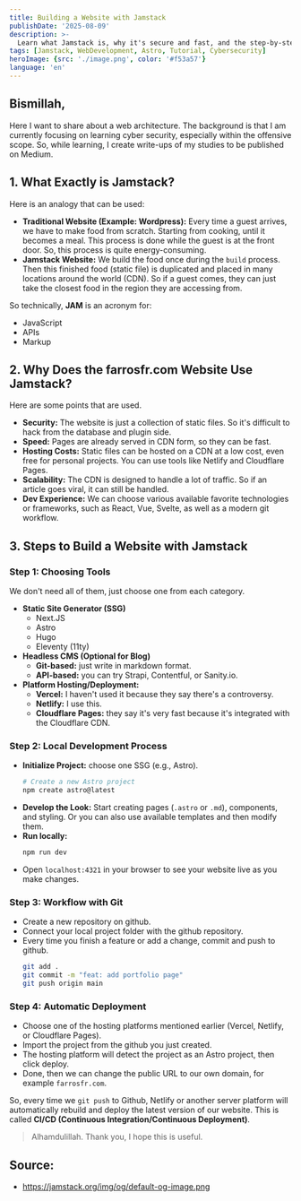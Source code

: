 ```yaml
---
title: Building a Website with Jamstack
publishDate: '2025-08-09'
description: >-
  Learn what Jamstack is, why it's secure and fast, and the step-by-step process to build your own website using modern tools like Astro and Netlify.
tags: [Jamstack, WebDevelopment, Astro, Tutorial, Cybersecurity]
heroImage: {src: './image.png', color: '#f53a57'}
language: 'en'
---
```

## Bismillah,

Here I want to share about a web architecture. The background is that I am currently focusing on learning cyber security, especially within the offensive scope. So, while learning, I create write-ups of my studies to be published on Medium.

## 1\. What Exactly is Jamstack?

Here is an analogy that can be used:

  * **Traditional Website (Example: Wordpress):** Every time a guest arrives, we have to make food from scratch. Starting from cooking, until it becomes a meal. This process is done while the guest is at the front door. So, this process is quite energy-consuming.
  * **Jamstack Website:** We build the food once during the `build` process. Then this finished food (static file) is duplicated and placed in many locations around the world (CDN). So if a guest comes, they can just take the closest food in the region they are accessing from.

So technically, **JAM** is an acronym for:

  * JavaScript
  * APIs
  * Markup

## 2\. Why Does the farrosfr.com Website Use Jamstack?

Here are some points that are used.

  * **Security:** The website is just a collection of static files. So it's difficult to hack from the database and plugin side.
  * **Speed:** Pages are already served in CDN form, so they can be fast.
  * **Hosting Costs:** Static files can be hosted on a CDN at a low cost, even free for personal projects. You can use tools like Netlify and Cloudflare Pages.
  * **Scalability:** The CDN is designed to handle a lot of traffic. So if an article goes viral, it can still be handled.
  * **Dev Experience:** We can choose various available favorite technologies or frameworks, such as React, Vue, Svelte, as well as a modern git workflow.

## 3\. Steps to Build a Website with Jamstack

### Step 1: Choosing Tools

We don't need all of them, just choose one from each category.

  * **Static Site Generator (SSG)**
      * Next.JS
      * Astro
      * Hugo
      * Eleventy (11ty)
  * **Headless CMS (Optional for Blog)**
      * **Git-based:** just write in markdown format.
      * **API-based:** you can try Strapi, Contentful, or Sanity.io.
  * **Platform Hosting/Deployment:**
      * **Vercel:** I haven't used it because they say there's a controversy.
      * **Netlify:** I use this.
      * **Cloudflare Pages:** they say it's very fast because it's integrated with the Cloudflare CDN.

### Step 2: Local Development Process

  * **Initialize Project:** choose one SSG (e.g., Astro).
    ```bash
    # Create a new Astro project
    npm create astro@latest
    ```
  * **Develop the Look:** Start creating pages (`.astro` or `.md`), components, and styling. Or you can also use available templates and then modify them.
  * **Run locally:**
    ```bash
    npm run dev
    ```
  * Open `localhost:4321` in your browser to see your website live as you make changes.

### Step 3: Workflow with Git

  * Create a new repository on github.
  * Connect your local project folder with the github repository.
  * Every time you finish a feature or add a change, commit and push to github.
    ```bash
    git add .
    git commit -m "feat: add portfolio page"
    git push origin main
    ```

### Step 4: Automatic Deployment

  * Choose one of the hosting platforms mentioned earlier (Vercel, Netlify, or Cloudflare Pages).
  * Import the project from the github you just created.
  * The hosting platform will detect the project as an Astro project, then click deploy.
  * Done, then we can change the public URL to our own domain, for example `farrosfr.com`.

So, every time we `git push` to Github, Netlify or another server platform will automatically rebuild and deploy the latest version of our website. This is called **CI/CD (Continuous Integration/Continuous Deployment)**.

> Alhamdulillah. Thank you, I hope this is useful.

## Source:
- https://jamstack.org/img/og/default-og-image.png